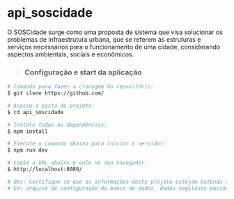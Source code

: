 # api_soscidade
O SOSCidade surge como uma proposta de sistema que visa solucionar os problemas de infraestrutura urbana, que se referem às estruturas e serviços necessários para o funcionamento de uma cidade, considerando aspectos ambientais, sociais e econômicos.

> ### Configuração e start da aplicação
```bash
# Comando para fazer a clonagem do repositório:
$ git clone https://github.com/

# Acesse a pasta do projeto:
$ cd api_soscidade

# Instale todas as dependências:
$ npm install

# Execute o comando abaixo para iniciar o servidor:
$ npm run dev

# Copie a URL abaixo e cole no seu navegador:
$ http://localhost:8080/

# Obs: Certifique-se que as informações deste projeto estejam batendo com as da sua máquina.
# Ex: arquivo de configuração do banco de dados, dados segilosos passado no arquivo .env e a porta do servidor.
```
